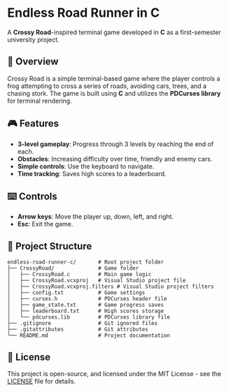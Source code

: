 # Endless Road Runner in C

A **Crossy Road**-inspired terminal game developed in **C** as a first-semester university project.

## 📌 Overview

Crossy Road is a simple terminal-based game where the player controls a frog attempting to cross a series of roads, avoiding cars, trees, and a chasing stork. The game is built using **C** and utilizes the **PDCurses library** for terminal rendering.

## 🎮 Features

- **3-level gameplay**: Progress through 3 levels by reaching the end of each.
- **Obstacles**: Increasing difficulty over time, friendly and enemy cars.
- **Simple controls**: Use the keyboard to navigate.
- **Time tracking**: Saves high scores to a leaderboard.

## ⌨️ Controls

- **Arrow keys**: Move the player up, down, left, and right.
- **Esc**: Exit the game.

## 📂 Project Structure

```
endless-road-runner-c/       # Root project folder
├── CrossyRoad/              # Game folder
│   ├── CrossyRoad.c         # Main game logic
│   ├── CrossyRoad.vcxproj   # Visual Studio project file
│   ├── CrossyRoad.vcxproj.filters # Visual Studio project filters
│   ├── config.txt           # Game settings
│   ├── curses.h             # PDCurses header file
│   ├── game_state.txt       # Game progress saves
│   ├── leaderboard.txt      # High scores storage
│   └── pdcurses.lib         # PDCurses library file
├── .gitignore               # Git ignored files
├── .gitattributes           # Git attributes
└── README.md                # Project documentation
```

## 📜 License

This project is open-source, and licensed under the MIT License - see the [LICENSE](LICENSE) file for details.

